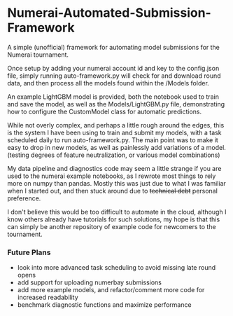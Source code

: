 # Numerai-Automated-Submission-Framework
 A simple (unofficial) framework for automating model submissions for the Numerai tournament.

Once setup by adding your numerai account id and key to the config.json file, simply running auto-framework.py will check for and download round data, and then process all the models found within the /Models folder. 

An example LightGBM model is provided, both the notebook used to train and save the model, as well as the Models/LightGBM.py file, demonstrating how to configure the CustomModel class for automatic predictions.

While not overly complex, and perhaps a little rough around the edges, this is the system I have been using to train and submit my models, with a task scheduled daily to run auto-framework.py. The main point was to make it easy to drop in new models, as well as painlessly add variations of a model. (testing degrees of feature neutralization, or various model combinations)

My data pipeline and diagnostics code may seem a little strange if you are used to the numerai example notebooks, as I rewrote most things to rely more on numpy than pandas. Mostly this was just due to what I was familiar when I started out, and then stuck around due to ~~technical debt~~ personal preference.

I don't believe this would be too difficult to automate in the cloud, although I know others already have tutorials for such solutions, my hope is that this can simply be another repository of example code for newcomers to the tournament.

### Future Plans
- look into more advanced task scheduling to avoid missing late round opens
- add support for uploading numerbay submissions
- add more example models, and refactor/comment more code for increased readability
- benchmark diagnostic functions and maximize performance
